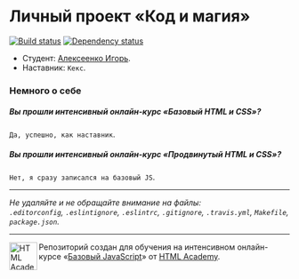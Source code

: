 # Личный проект «Код и магия»

[![Build status][travis-image]][travis-url]
[![Dependency status][dependency-image]][dependency-url]

* Студент: [Алексеенко Игорь](https://htmlacademy.ru/profile/id175400).
* Наставник: `Кекс`.

### Немного о себе

##### Вы прошли интенсивный онлайн-курс «Базовый HTML и CSS»?
`Да, успешно, как наставник`.

##### Вы прошли интенсивный онлайн-курс «Продвинутый HTML и CSS»?
`Нет, я сразу записался на базовый JS`.

---

_Не удаляйте и не обращайте внимание на файлы:_<br>
_`.editorconfig`, `.eslintignore`, `.eslintrc`, `.gitignore`, `.travis.yml`, `Makefile`, `package.json`._

---

<a href="https://htmlacademy.ru/js_intensive"><img align="left" width="50" height="50" title="HTML Academy" src="https://up.htmlacademy.ru/static/img/intensive/javascript/logo-for-github.svg"></a>

Репозиторий создан для обучения на интенсивном онлайн-курсе «[Базовый JavaScript](https://htmlacademy.ru/js_intensive)» от [HTML Academy](https://htmlacademy.ru).

[travis-image]: https://travis-ci.org/js-htmlacademy/175400-code-and-magick.svg?branch=master
[travis-url]: https://travis-ci.org/js-htmlacademy/175400-code-and-magick
[dependency-image]: https://david-dm.org/js-htmlacademy/175400-code-and-magick.svg?style=flat-square
[dependency-url]: https://david-dm.org/js-htmlacademy/175400-code-and-magick
